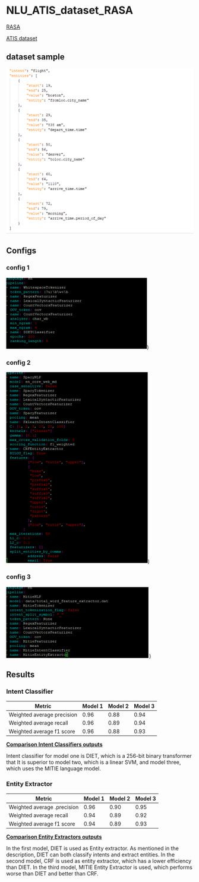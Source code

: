 # NLU_ATIS_dataset_RASA

[RASA](https://rasa.com/)

[ATIS dataset](https://datasets.activeloop.ai/docs/ml/datasets/atis-dataset/)

## dataset sample

![alt text](https://github.com/smohammadi96/NLU_ATIS_dataset_RASA/blob/main/images/ATIS_sample.PNG)

## Configs

### config 1

![alt text](https://github.com/smohammadi96/NLU_ATIS_dataset_RASA/blob/main/images/config1.PNG))

### config 2

![alt text](https://github.com/smohammadi96/NLU_ATIS_dataset_RASA/blob/main/images/config2.PNG))

### config 3

![alt text](https://github.com/smohammadi96/NLU_ATIS_dataset_RASA/blob/main/images/config3.PNG))


## Results

### Intent Classifier

| Metric | Model 1 | Model 2 | Model 3 |
| ------------- | ------------- | ------------- | ------------- |
Weighted average precision | 0.96 | 0.88 | 0.94 |
Weighted average recall | 0.96 | 0.89 | 0.94 |
Weighted average f1 score | 0.96 | 0.88 | 0.93 |

[**Comparison Intent Classifiers outputs**](https://github.com/smohammadi96/NLU_ATIS_dataset_RASA/blob/main/outputs_intent.csv)

Intent classifier for model one is DIET, which is a 256-bit binary transformer that It is superior to model two, which is a linear SVM, and model three, which uses the MITIE language model.

### Entity Extractor

| Metric | Model 1 | Model 2 | Model 3 |
| ------------- | ------------- | ------------- | ------------- |
Weighted average .precision | 0.96 | 0.90 | 0.95 |
Weighted average recall | 0.94 | 0.89 | 0.92 |
Weighted average f1 score | 0.94 | 0.89 | 0.93 |

[**Comparison Entity Extractors outputs**](https://github.com/smohammadi96/NLU_ATIS_dataset_RASA/blob/main/outputs_entity.csv)

In the first model, DIET is used as Entity extractor. As mentioned in the description, DIET can both classify intents and extract entities. In the second model, CRF is used as entity extractor, which has a lower efficiency than DIET. In the third model, MITIE Entity Extractor is used, which performs worse than DIET and better than CRF.

